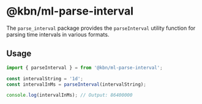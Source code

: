# @kbn/ml-parse-interval

The `parse_interval` package provides the `parseInterval` utility function for parsing time intervals in various formats.

## Usage

```javascript
import { parseInterval } = from '@kbn/ml-parse-interval';

const intervalString = '1d';
const intervalInMs = parseInterval(intervalString);

console.log(intervalInMs); // Output: 86400000
```
